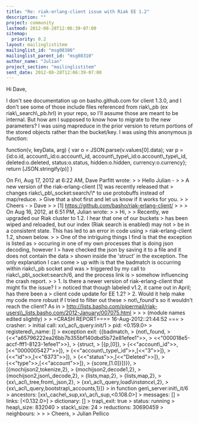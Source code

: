 ```yaml
---
title: "Re: riak-erlang-client issue with Riak EE 1.2"
description: ""
project: community
lastmod: 2012-08-28T12:06:39-07:00
sitemap:
  priority: 0.2
layout: mailinglistitem
mailinglist_id: "msg08386"
mailinglist_parent_id: "msg08310"
author_name: "Julian"
project_section: "mailinglistitem"
sent_date: 2012-08-28T12:06:39-07:00
---
```



Hi Dave,

I don't see documentation up on basho.github.com for client 1.3.0, and
I don't see some of those include files referenced from riak\\_pb (ex
riak\\_search\\_pb.hrl) in your repo, so I'll assume those are meant to be
internal. But how am I supposed to know how to migrate to the new
parameters? I was using mapreduce in the prior version to return
portions of the stored objects rather than the bucket/key. I was using
this anonymous js function:

function(v, keyData, arg) {
 var o = JSON.parse(v.values[0].data);
 var p = {id:o.id, account\\_id:o.account\\_id,
account\\_type\\_id:o.account\\_type\\_id, deleted:o.deleted, status:o.status,
hidden:o.hidden, currency:o.currency};
 return [JSON.stringify(p)]
}

On Fri, Aug 17, 2012 at 6:22 AM, Dave Parfitt  wrote:
&gt;
&gt; Hello Julian -
&gt;
&gt; A new version of the riak-erlang-client [1] was recently released that 
&gt; changes riakc\\_pb\\_socket:search/\\* to use protobuffs instead of map/reduce. 
&gt; Give that a shot first and let us know if it works for you.
&gt;
&gt; Cheers -
&gt; Dave
&gt;
&gt; [1] https://github.com/basho/riak-erlang-client/
&gt;
&gt;
&gt; On Aug 16, 2012, at 6:51 PM, Julian wrote:
&gt;
&gt; Hi,
&gt;
&gt; Recently, we upgraded our Riak cluster to 1.2. I hear that one of our buckets 
&gt; has been wiped and reloaded, but our index (Riak search is enabled) may not 
&gt; be in a consistent state. This has led to an error in code using 
&gt; riak-erlang-client 1.2, shown below.
&gt;
&gt; One of the intriguing things I find is that the exception is listed as 
&gt; occuring in one of my own processes that is doing json decoding, however I 
&gt; have checked the json by saving it to a file and it does not contain the data 
&gt; shown inside the 'struct' in the exception. The only explanation I can come 
&gt; up with is that the badmatch is occurring within riakc\\_pb socket and was 
&gt; triggered by my call to riakc\\_pb\\_socket:search/6, and the process link is 
&gt; somehow influencing the crash report.
&gt;
&gt; 1. Is there a newer version of riak-erlang-client that might fix the issue? I 
&gt; noticed that though labeled v1.2, it came out in April; has there been a 
&gt; client code update for EE 1.2?
&gt; 2. Would it help make my code more robust if I tried to filter out these 
&gt; not\\_found's so it wouldn't reach the client? As in 
&gt; http://lists.basho.com/pipermail/riak-users\\_lists.basho.com/2012-January/007075.html
&gt;
&gt;
&gt; (module names edited slightly)
&gt;
&gt; =CRASH REPORT==== 16-Aug-2012::21:44:52 ===
&gt; crasher:
&gt; initial call: xx\\_acl\\_query:init/1
&gt; pid: &lt;0.159.0&gt;
&gt; registered\\_name: []
&gt; exception exit: {{badmatch,
&gt; {not\\_found,
&gt; {&lt;&lt;"a65796222ea26bb7b355bf140dbd5b72e81efee1"&gt;&gt;,
&gt; &lt;&lt;"000018e5-accf-fff1-8123-1efee1"&gt;&gt;},
&gt; {struct,
&gt; [{p,[0]},
&gt; {&lt;&lt;"account\\_id"&gt;&gt;,[&lt;&lt;"0000005427"&gt;&gt;]},
&gt; {&lt;&lt;"account\\_type\\_id"&gt;&gt;,[&lt;&lt;"3"&gt;&gt;]},
&gt; {&lt;&lt;"id"&gt;&gt;,[&lt;&lt;"6373"&gt;&gt;]},
&gt; {&lt;&lt;"status"&gt;&gt;,[&lt;&lt;"Deleted"&gt;&gt;]},
&gt; {&lt;&lt;"type"&gt;&gt;,[&lt;&lt;"account"&gt;&gt;]},
&gt; {score,[1.0]}]}}},
&gt; [{mochijson2,tokenize,2},
&gt; {mochijson2,decode1,2},
&gt; {mochijson2,json\\_decode,2},
&gt; {lists,map,2},
&gt; {lists,map,2},
&gt; {xx\\_acl\\_tree,from\\_json,2},
&gt; {xx\\_acl\\_query,load\\_instance\\_,2},
&gt; {xx\\_acl\\_query,bootstrap\\_accounts,1}]}
&gt; in function gen\\_server:init\\_it/6
&gt; ancestors: [xx\\_cache\\_sup,xx\\_acl\\_sup,&lt;0.108.0&gt;]
&gt; messages: []
&gt; links: [&lt;0.132.0&gt;]
&gt; dictionary: []
&gt; trap\\_exit: true
&gt; status: running
&gt; heap\\_size: 832040
&gt; stack\\_size: 24
&gt; reductions: 30690459
&gt; neighbours:
&gt;
&gt;
&gt; Cheers,
&gt; Julian Pellico
